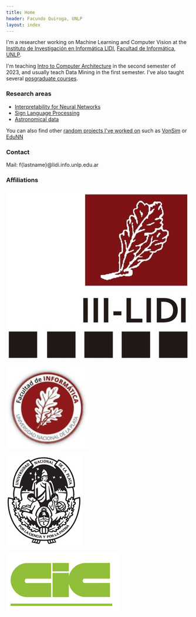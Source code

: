 ```yaml
---
title: Home
header: Facundo Quiroga, UNLP
layout: index
---
```



I'm a researcher working on Machine Learning and Computer Vision at the 
[Instituto de Investigación en Informática LIDI](), [Facultad de Informática](http://info.unlp.edu.ar), [UNLP](http://unlp.edu.ar).

I'm teaching [Intro to Computer Architecture](https://facundoq.github.io/courses/arq/) in the second semester of 2023, and usually teach Data Mining in the first semester. I've also taught several [posgraduate courses](courses).


### Research areas

* [Interpretability for Neural Networks](interpretability)
* [Sign Language Processing](sign_language)
* [Astronomical data](astro)


You can also find other [random projects I've worked on](projects) such as [VonSim](https://vonsim.github.io/) or [EduNN](https://github.com/facundoq/edunn)

### Contact
Mail: f{lastname}@lidi.info.unlp.edu.ar 

### Affiliations

<div class="iconlist">
<a class="logo" title="III-LIDI" aria-label="III-LIDI" href="https://weblidi.info.unlp.edu.ar/recursos-humanos/auxiliares-becarios-y-tesistas/quiroga-facundo/"> <img src="assets/img/logo/lidi.png" /> </a>

<a class="logo" title="Facultad de Informática" aria-label="III-LIDI" href="http://www.info.unlp.edu.ar/"> <img src="assets/img/logo/info.png" /> </a>


<a class="logo" title="Universidad Nacional de La Plata" aria-label="UNLP" href="http://www.unlp.edu.ar/"> <img src="assets/img/logo/unlp.png" /> </a>


<a class="logo" title="Comisión de Investigaciones Científicas de la Provincia de Buenos Aires" aria-label="CICGBA" href="https://www.cic.gba.gob.ar/"> <img src="assets/img/logo/cic.png" /> </a>

</div>
 

